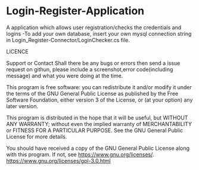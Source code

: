 # Login-Register-Application
A application which allows user registration/checks the credentials and logins
-To add your own database, insert your own mysql connection string in Login_Register-Connector/LoginChecker.cs file.

LICENCE

Support or Contact
Shall there be any bugs or errors then send a issue request on githun, please include a screenshot,error code(including message) and what you were doing at the time.

This program is free software: you can redistribute it and/or modify it under the terms of the GNU General Public License as published by the Free Software Foundation, either version 3 of the License, or (at your option) any later version.

This program is distributed in the hope that it will be useful, but WITHOUT ANY WARRANTY; without even the implied warranty of MERCHANTABILITY or FITNESS FOR A PARTICULAR PURPOSE. See the GNU General Public License for more details.

You should have received a copy of the GNU General Public License along with this program. If not, see https://www.gnu.org/licenses/. https://www.gnu.org/licenses/gpl-3.0.html
